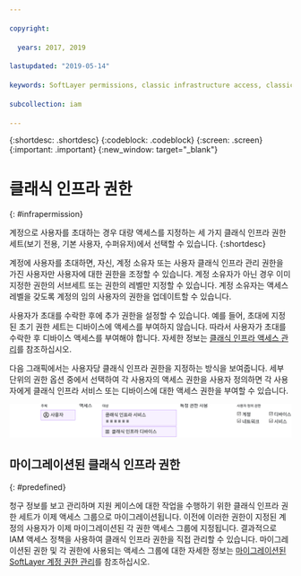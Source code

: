 ```yaml
---

copyright:

  years: 2017, 2019

lastupdated: "2019-05-14"

keywords: SoftLayer permissions, classic infrastructure access, classic infrastructure permission, migrated SoftLayer permissions, migrated permission access group

subcollection: iam

---
```


{:shortdesc: .shortdesc}
{:codeblock: .codeblock}
{:screen: .screen}
{:important: .important}
{:new_window: target="_blank"}

# 클래식 인프라 권한
{: #infrapermission}

계정으로 사용자를 초대하는 경우 대량 액세스를 지정하는 세 가지 클래식 인프라 권한 세트(보기 전용, 기본 사용자, 수퍼유저)에서 선택할 수 있습니다.
{:shortdesc}

계정에 사용자를 초대하면, 자신, 계정 소유자 또는 사용자 클래식 인프라 관리 권한을 가진 사용자만 사용자에 대한 권한을 조정할 수 있습니다. 계정 소유자가 아닌 경우 이미 지정한 권한의 서브세트 또는 권한의 레벨만 지정할 수 있습니다. 계정 소유자는 액세스 레벨을 갖도록 계정의 임의 사용자의 권한을 업데이트할 수 있습니다.



사용자가 초대를 수락한 후에 추가 권한을 설정할 수 있습니다. 예를 들어, 초대에 지정된 초기 권한 세트는 디바이스에 액세스를 부여하지 않습니다. 따라서 사용자가 초대를 수락한 후 디바이스 액세스를 부여해야 합니다. 자세한 정보는 [클래식 인프라 액세스 관리](/docs/iam?topic=iam-mngclassicinfra#mngclassicinfra)를 참조하십시오.

다음 그래픽에서는 사용자당 클래식 인프라 권한을 지정하는 방식을 보여줍니다. 세부 단위의 권한 옵션 중에서 선택하여 각 사용자의 액세스 권한을 사용자 정의하면 각 사용자에게 클래식 인프라 서비스 또는 디바이스에 대한 액세스 권한을 부여할 수 있습니다.

![클래식 인프라 액세스](images/ClassicIaaS.svg "사용자, 디바이스 또는 서비스를 선택하고 세부 단위의 권한 조합을 선택하여 클래식 인프라 액세스 권한 지정")



## 마이그레이션된 클래식 인프라 권한
{: #predefined}

청구 정보를 보고 관리하며 지원 케이스에 대한 작업을 수행하기 위한 클래식 인프라 권한 세트가 이제 액세스 그룹으로 마이그레이션됩니다. 이전에 이러한 권한이 지정된 계정의 사용자가 이제 마이그레이션된 각 권한 액세스 그룹에 지정됩니다. 결과적으로 IAM 액세스 정책을 사용하여 클래식 인프라 권한을 직접 관리할 수 있습니다. 마이그레이션된 권한 및 각 권한에 사용되는 액세스 그룹에 대한 자세한 정보는 [마이그레이션된 SoftLayer 계정 권한 관리](/docs/iam?topic=iam-migrated_permissions)를 참조하십시오. 
